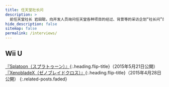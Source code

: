 ```yaml
---
title: 任天堂社长问
description: >
  前任天堂社长 岩田聪，向开发人员询问任天堂各种项目的经过、背景等的采访企划“社长问”的链接集。<br>本页面下链接均转载自任天堂官网：<br><https://www.nintendo.co.jp/corporate/links/index.html>
hide_description: false
sitemap: false
permalink: /interviews/
---
```


## Wii U

[『Splatoon（スプラトゥーン）』]{:.heading.flip-title}（2015年5月21日公開）
[『XenobladeX（ゼノブレイドクロス）』]{:.heading.flip-title}（2015年4月28日公開）
{:.related-posts.faded}

[『Splatoon（スプラトゥーン）』]: jp/WiiU/agmj/vol1/1.md
[『XenobladeX（ゼノブレイドクロス）』]: jp/WiiU/ax5j/vol1/1.md
